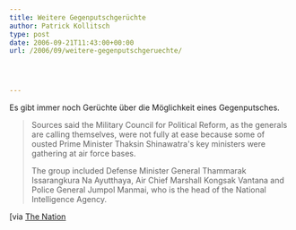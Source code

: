 ```yaml
---
title: Weitere Gegenputschgerüchte
author: Patrick Kollitsch
type: post
date: 2006-09-21T11:43:00+00:00
url: /2006/09/weitere-gegenputschgeruechte/




---
```

Es gibt immer noch Ger&uuml;chte &uuml;ber die M&ouml;glichkeit eines Gegenputsches.

> Sources said the Military Council for Political Reform, as the generals are calling themselves, were not fully at ease because some of ousted Prime Minister Thaksin Shinawatra's key ministers were gathering at air force bases. 
> 
> The group included Defense Minister General Thammarak Issarangkura Na Ayutthaya, Air Chief Marshall Kongsak Vantana and Police General Jumpol Manmai, who is the head of the National Intelligence Agency.

[via [The Nation][1]

 [1]: http://www.nationmultimedia.com/breakingnews/read.php?newsid=30014240